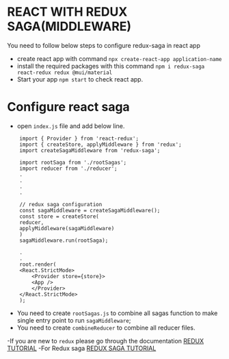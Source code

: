 # REACT WITH REDUX SAGA(MIDDLEWARE)
You need to follow below steps to configure redux-saga in react app

- create react app with command `npx create-react-app application-name`
- install the required packages with this command `npm i redux-saga react-redux redux @mui/material`
- Start your app `npm start` to check react app.

# Configure react saga
- open `index.js` file and add below line.
```
    import { Provider } from 'react-redux';
    import { createStore, applyMiddleware } from 'redux';
    import createSagaMiddleware from 'redux-saga';

    import rootSaga from './rootSagas';
    import reducer from './reducer';
    .
    .
    .
    .

    // redux saga configuration
    const sagaMiddleware = createSagaMiddleware();
    const store = createStore(
    reducer,
    applyMiddleware(sagaMiddleware)
    )
    sagaMiddleware.run(rootSaga);

    .
    .
    root.render(
    <React.StrictMode>
        <Provider store={store}>
        <App />
        </Provider>
    </React.StrictMode>
    );
```
- You need to create `rootSagas.js` to combine all sagas function to make single entry point to run `sagaMiddleware`;
- You need to create `combineReducer` to combine all reducer files.

-If you are new to `redux` please go through the documentation [REDUX TUTORIAL](https://react-redux.js.org/api/connect)
-For Redux saga [REDUX SAGA TUTORIAL](https://redux-saga.js.org/docs/introduction/BeginnerTutorial/)
